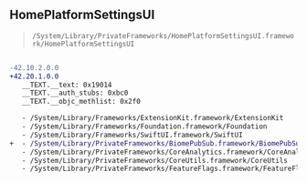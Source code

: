 ## HomePlatformSettingsUI

> `/System/Library/PrivateFrameworks/HomePlatformSettingsUI.framework/HomePlatformSettingsUI`

```diff

-42.10.2.0.0
+42.20.1.0.0
   __TEXT.__text: 0x19014
   __TEXT.__auth_stubs: 0xbc0
   __TEXT.__objc_methlist: 0x2f0

   - /System/Library/Frameworks/ExtensionKit.framework/ExtensionKit
   - /System/Library/Frameworks/Foundation.framework/Foundation
   - /System/Library/Frameworks/SwiftUI.framework/SwiftUI
+  - /System/Library/PrivateFrameworks/BiomePubSub.framework/BiomePubSub
   - /System/Library/PrivateFrameworks/CoreAnalytics.framework/CoreAnalytics
   - /System/Library/PrivateFrameworks/CoreUtils.framework/CoreUtils
   - /System/Library/PrivateFrameworks/FeatureFlags.framework/FeatureFlags

```
